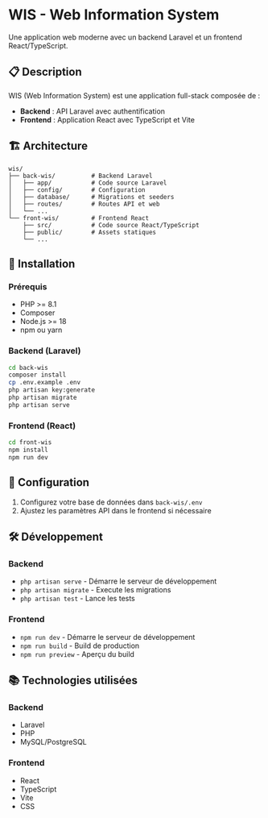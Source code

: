 # WIS - Web Information System

Une application web moderne avec un backend Laravel et un frontend React/TypeScript.

## 📋 Description

WIS (Web Information System) est une application full-stack composée de :

- **Backend** : API Laravel avec authentification
- **Frontend** : Application React avec TypeScript et Vite

## 🏗️ Architecture

```
wis/
├── back-wis/          # Backend Laravel
│   ├── app/           # Code source Laravel
│   ├── config/        # Configuration
│   ├── database/      # Migrations et seeders
│   ├── routes/        # Routes API et web
│   └── ...
└── front-wis/         # Frontend React
    ├── src/           # Code source React/TypeScript
    ├── public/        # Assets statiques
    └── ...
```

## 🚀 Installation

### Prérequis

- PHP >= 8.1
- Composer
- Node.js >= 18
- npm ou yarn

### Backend (Laravel)

```bash
cd back-wis
composer install
cp .env.example .env
php artisan key:generate
php artisan migrate
php artisan serve
```

### Frontend (React)

```bash
cd front-wis
npm install
npm run dev
```

## 📝 Configuration

1. Configurez votre base de données dans `back-wis/.env`
2. Ajustez les paramètres API dans le frontend si nécessaire

## 🛠️ Développement

### Backend

- `php artisan serve` - Démarre le serveur de développement
- `php artisan migrate` - Execute les migrations
- `php artisan test` - Lance les tests

### Frontend

- `npm run dev` - Démarre le serveur de développement
- `npm run build` - Build de production
- `npm run preview` - Aperçu du build

## 📚 Technologies utilisées

### Backend

- Laravel
- PHP
- MySQL/PostgreSQL

### Frontend

- React
- TypeScript
- Vite
- CSS
